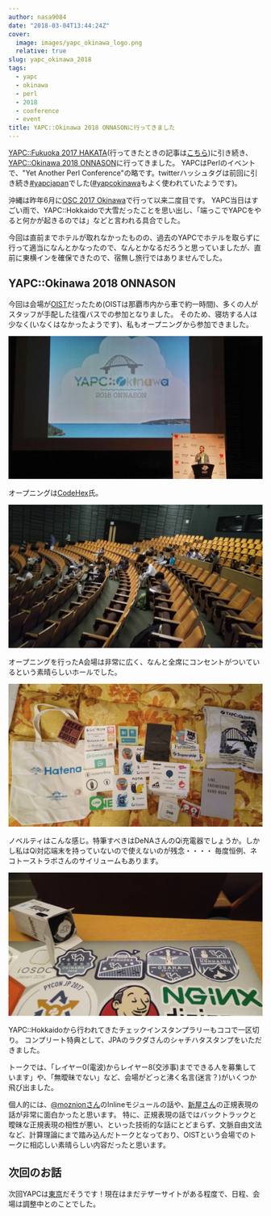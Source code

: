 ```yaml
---
author: nasa9084
date: "2018-03-04T13:44:24Z"
cover:
  image: images/yapc_okinawa_logo.png
  relative: true
slug: yapc_okinawa_2018
tags:
  - yapc
  - okinawa
  - perl
  - 2018
  - conference
  - event
title: YAPC::Okinawa 2018 ONNASONに行ってきました
---
```



[YAPC::Fukuoka 2017 HAKATA](https://yapcjapan.org/2017fukuoka/)(行ってきたときの記事は[こちら](/yapc_fukuoka_2017))に引き続き、[YAPC::Okinawa 2018 ONNASON](http://yapcjapan.org/2018okinawa/)に行ってきました。
YAPCはPerlのイベントで、"Yet Another Perl Conference"の略です。twitterハッシュタグは前回に引き続き[#yapcjapan](https://twitter.com/hashtag/yapcjapan)でした([#yapcokinawa](https://twitter.com/hashtag/yapcokinawa)もよく使われていたようです)。

沖縄は昨年6月に[OSC 2017 Okinawa](https://www.ospn.jp/osc2017-okinawa/)で行って以来二度目です。
YAPC当日はすごい雨で、YAPC::Hokkaidoで大雪だったことを思い出し、「端っこでYAPCをやると何かが起きるのでは」などと言われる具合でした。

今回は直前までホテルが取れなかったものの、過去のYAPCでホテルを取らずに行って適当になんとかなったので、なんとかなるだろうと思っていましたが、直前に東横インを確保できたので、宿無し旅行ではありませんでした。

## YAPC::Okinawa 2018 ONNASON
今回は会場が[OIST](https://www.oist.jp/ja)だったため(OISTは那覇市内から車で約一時間)、多くの人がスタッフが手配した往復バスでの参加となりました。
そのため、寝坊する人は少なく(いなくはなかったようです)、私もオープニングから参加できました。

![オープニング](images/DXUy35dVoAEkQne.jpg-large.jpg)

オープニングは[CodeHex](https://twitter.com/codehex)氏。

![A会場](images/DXUpGixUMAAOpZj.jpg)

オープニングを行ったA会場は非常に広く、なんと全席にコンセントがついているという素晴らしいホールでした。

![YAPC::Okinawaノベルティ](images/54633d19-4e99-459c-9c91-53227a76917b.jpg)

ノベルティはこんな感じ。特筆すべきはDeNAさんのQi充電器でしょうか。しかし私はQi対応端末を持っていないので使えないのが残念・・・・
毎度恒例、ネコトーストラボさんのサイリュームもあります。

![スタンプラリーフルコンプ！](images/DXVLQA5V4AIGsir.jpg)

YAPC::Hokkaidoから行われてきたチェックインスタンプラリーもココで一区切り。
コンプリート特典として、JPAのラクダさんのシャチハタスタンプをいただきました。

トークでは、「レイヤー0(電波)からレイヤー8(交渉事)までできる人を募集しています」や、「無曖昧でない」など、会場がどっと沸く名言(迷言？)がいくつか飛び出ました。

個人的には、[@moznionさん](https://twitter.com/moznion)のInlineモジュールの話や、[新屋さん](https://twitter.com/sinya8282)の正規表現の話が非常に面白かったと思います。
特に、正規表現の話ではバックトラックと曖昧な正規表現の相性が悪い、といった技術的な話にとどまらず、文脈自由文法など、計算理論にまで踏み込んだトークとなっており、OISTという会場でのトークに相応しい素晴らしい内容だったと思います。

## 次回のお話

次回YAPCは[東京](http://yapcjapan.org/2018tokyo/)だそうです！現在はまだテザーサイトがある程度で、日程、会場は調整中とのことでした。

